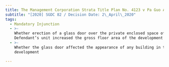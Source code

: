 ```yaml
---
title: The Management Corporation Strata Title Plan No. 4123 v Pa Guo An
subtitle: "[2020] SGDC 82 / Decision Date: 2\_April\_2020"
tags:
  - Mandatory Injunction
  - >-
    Whether erection of a glass door over the private enclosed space of the
    Defendant’s unit increased the gross floor area of the development
  - >-
    Whether the glass door affected the appearance of any building in the
    development

---
```

